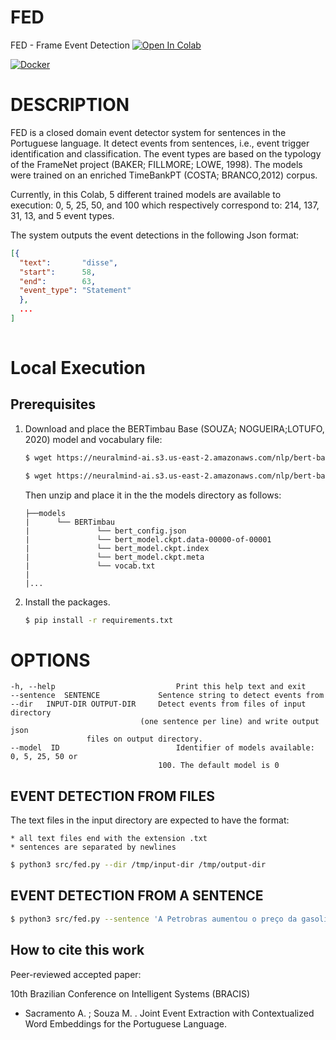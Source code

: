# FED
FED - Frame Event Detection
[![Open In Colab](https://colab.research.google.com/assets/colab-badge.svg)](https://colab.research.google.com/github/FORMAS/FED/blob/main/notebook/colab-fed.ipynb)

[![Docker](https://img.shields.io/badge/docker-%230db7ed.svg?style=for-the-badge&logo=docker&logoColor=white)](https://hub.docker.com/r/andersonsacramento/fed)


# DESCRIPTION

FED is a closed domain event detector system for sentences in the Portuguese language. It detect events from sentences, i.e., event trigger identification and classification. The event types are based on the typology of the FrameNet project (BAKER; FILLMORE; LOWE, 1998). The models were trained on an enriched TimeBankPT (COSTA; BRANCO,2012) corpus.


Currently, in this Colab, 5 different trained models are available to execution: 0, 5, 25, 50, and 100 which respectively correspond to: 214, 137, 31, 13, and 5 event types.

The system outputs the event detections in the following Json format:
```json
[{
  "text":       "disse",
  "start":      58,
  "end":        63,
  "event_type": "Statement"
  },
  ...
]
  
```

# Local Execution

## Prerequisites

1. Download and place the BERTimbau Base (SOUZA; NOGUEIRA;LOTUFO, 2020) model and vocabulary file:
    ```bash
    $ wget https://neuralmind-ai.s3.us-east-2.amazonaws.com/nlp/bert-base-portuguese-cased/bert-base-portuguese-cased_tensorflow_checkpoint.zip
	```
	```bash
	$ wget https://neuralmind-ai.s3.us-east-2.amazonaws.com/nlp/bert-base-portuguese-cased/vocab.txt
	```
	Then unzip and place it in the the models directory as follows:
	```
	├──models
	|      └── BERTimbau
	|               └── bert_config.json
	|               └── bert_model.ckpt.data-00000-of-00001
	|               └── bert_model.ckpt.index
	|               └── bert_model.ckpt.meta
	|               └── vocab.txt
	|
	|...
	```

2. Install the packages.
   ```bash
   $ pip install -r requirements.txt
   ```


# OPTIONS
    -h, --help                           Print this help text and exit
	--sentence  SENTENCE             Sentence string to detect events from
	--dir   INPUT-DIR OUTPUT-DIR     Detect events from files of input directory
		                         (one sentence per line) and write output json
					 files on output directory.
    --model  ID                          Identifier of models available: 0, 5, 25, 50 or 
	                                 100. The default model is 0


## EVENT DETECTION FROM FILES
The text files in the input directory are expected to have the format:

    * all text files end with the extension .txt
    * sentences are separated by newlines
	
```bash
$ python3 src/fed.py --dir /tmp/input-dir /tmp/output-dir
```
## EVENT DETECTION FROM A SENTENCE

```bash
$ python3 src/fed.py --sentence 'A Petrobras aumentou o preço da gasolina para 2,30 reais, disse o presidente.'
```
## How to cite this work

Peer-reviewed accepted paper:

10th Brazilian Conference on Intelligent Systems (BRACIS)

* Sacramento A. ; Souza M. . Joint Event Extraction with Contextualized Word Embeddings for the Portuguese 
Language.

